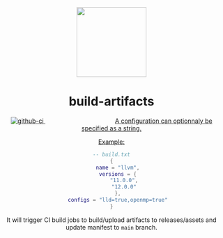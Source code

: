 <div align="center">
  <a href="https://xmake.io">
    <img width="160" heigth="160" src="https://tboox.org/static/img/xmake/logo256c.png">
  </a>  

  <h1>build-artifacts</h1>

  <div>
    <a href="https://github.com/xmake-mirror/build-artifacts/actions?query=workflow%3AWindows">
      <img src="https://img.shields.io/github/workflow/status/xmake-mirror/build-artifacts/Windows/build.svg?style=flat-square&logo=windows" alt="github-ci" />
    </a>
    <a href="https://github.com/xmake-mirror/build-artifacts.git">
    <img width="160"

A configuration can optionnaly be specified as a string.

Example:
```lua
-- build.txt
{
    name = "llvm",
    versions = {
        "11.0.0",
        "12.0.0"
    },
    configs = "lld=true,openmp=true"
}
```

It will trigger CI build jobs to build/upload artifacts to releases/assets and update manifest to `main` branch.
